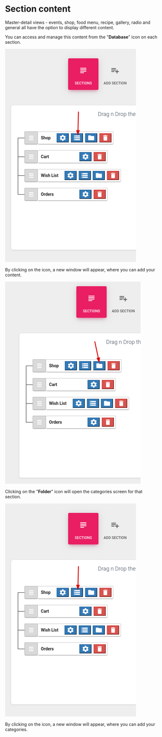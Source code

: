 # Section content

Master-detail views - events, shop, food menu, recipe, gallery, radio and general all have the option to display different content. 

You can access and manage this content from the "**Database**" icon on each section.  


![](../.gitbook/assets/image%20%284%29.png)

By clicking on the icon, a new window will appear, where you can add your content.

![](../.gitbook/assets/image%20%285%29.png)

Clicking on the "**Folder**" icon will open the categories screen for that section. 

![](../.gitbook/assets/image%20%2812%29.png)

By clicking on the icon, a new window will appear, where you can add your categories.

